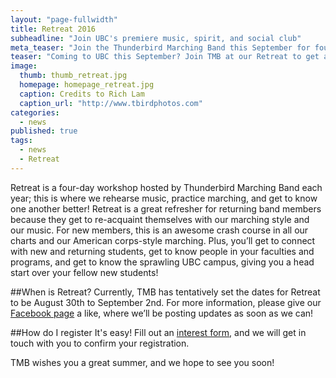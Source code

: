 ```yaml
---
layout: "page-fullwidth"
title: Retreat 2016
subheadline: "Join UBC's premiere music, spirit, and social club"
meta_teaser: "Join the Thunderbird Marching Band this September for four days of marching, music, and mingling before classes start."
teaser: "Coming to UBC this September? Join TMB at our Retreat to get a feel for campus and get to know like-minded musicians before Term 1 begins!"
image: 
  thumb: thumb_retreat.jpg
  homepage: homepage_retreat.jpg
  caption: Credits to Rich Lam
  caption_url: "http://www.tbirdphotos.com"
categories: 
  - news
published: true
tags: 
  - news
  - Retreat
---
```


Retreat is a four-day workshop hosted by Thunderbird Marching Band each year; this is where we rehearse music, practice marching, and get to know one another better! Retreat is a great refresher for returning band members because they get to re-acquaint themselves with our marching style and our music. For new members, this is an awesome crash course in all our charts and our American corps-style marching. Plus, you’ll get to connect with new and returning students, get to know people in your faculties and programs, and get to know the sprawling UBC campus, giving you a head start over your fellow new students! 


##When is Retreat?
Currently, TMB has tentatively set the dates for Retreat to be August 30th to September 2nd. For more information, please give our [Facebook page](http://facebook.com/ThunderbirdMB) a like, where we’ll be posting updates as soon as we can!

##How do I register
It's easy! Fill out an [interest form](www.thunderbirdband.ca/join/), and we will get in touch with you to confirm your registration.

TMB wishes you a great summer, and we hope to see you soon!
